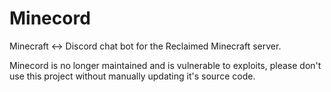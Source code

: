 # Minecord
Minecraft <-> Discord chat bot for the Reclaimed Minecraft server.

Minecord is no longer maintained and is vulnerable to exploits, please don't use this project without manually updating it's source code.
